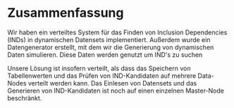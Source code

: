 # Zusammenfassung

Wir haben ein verteiltes System für das Finden von Inclusion Dependencies (INDs) in dynamischen Datensets implementiert. Außerdem wurde ein Datengenerator erstellt, mit dem wir die Generierung von dynamischen Daten simulieren. Diese Daten werden genutzt um IND's zu suchen

Unsere Lösung ist insofern verteilt, als dass das Speichern von Tabellenwerten und das Prüfen von IND-Kandidaten auf mehrere Data-Nodes verteilt werden kann. Das Einlesen von Datensets und das Generieren von IND-Kandidaten ist noch auf einen einzelnen Master-Node beschränkt. 
